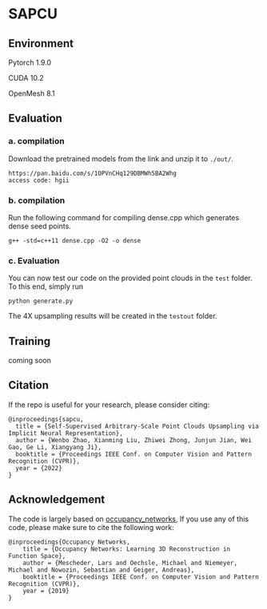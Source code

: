 # SAPCU

## Environment
Pytorch 1.9.0

CUDA 10.2

OpenMesh 8.1

## Evaluation
### a. compilation
Download the pretrained models from the link and unzip it to  `./out/`.
```
https://pan.baidu.com/s/1OPVnCHq129DBMWh5BA2Whg 
access code: hgii 
```
### b. compilation
Run the following command for compiling dense.cpp which generates dense seed points.
```
g++ -std=c++11 dense.cpp -O2 -o dense
```
### c. Evaluation
You can now test our code on the provided point clouds in the `test` folder. To this end, simply run
```
python generate.py
```
The 4X upsampling results will be created in the `testout` folder.

## Training
coming soon

## Citation
If the repo is useful for your research, please consider citing:
  
    @inproceedings{sapcu,
      title = {Self-Supervised Arbitrary-Scale Point Clouds Upsampling via Implicit Neural Representation},
      author = {Wenbo Zhao, Xianming Liu, Zhiwei Zhong, Junjun Jian, Wei Gao, Ge Li, Xiangyang Ji},
      booktitle = {Proceedings IEEE Conf. on Computer Vision and Pattern Recognition (CVPR)},
      year = {2022} 
    }


## Acknowledgement
The code is largely based on [occupancy_networks](https://github.com/autonomousvision/occupancy_networks/), If you use any of this code, please make sure to cite the following work:

    @inproceedings{Occupancy Networks,
        title = {Occupancy Networks: Learning 3D Reconstruction in Function Space},
        author = {Mescheder, Lars and Oechsle, Michael and Niemeyer, Michael and Nowozin, Sebastian and Geiger, Andreas},
        booktitle = {Proceedings IEEE Conf. on Computer Vision and Pattern Recognition (CVPR)},
        year = {2019}
    }
